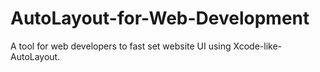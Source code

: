 # AutoLayout-for-Web-Development
A tool for web developers to fast set website UI using Xcode-like-AutoLayout.
